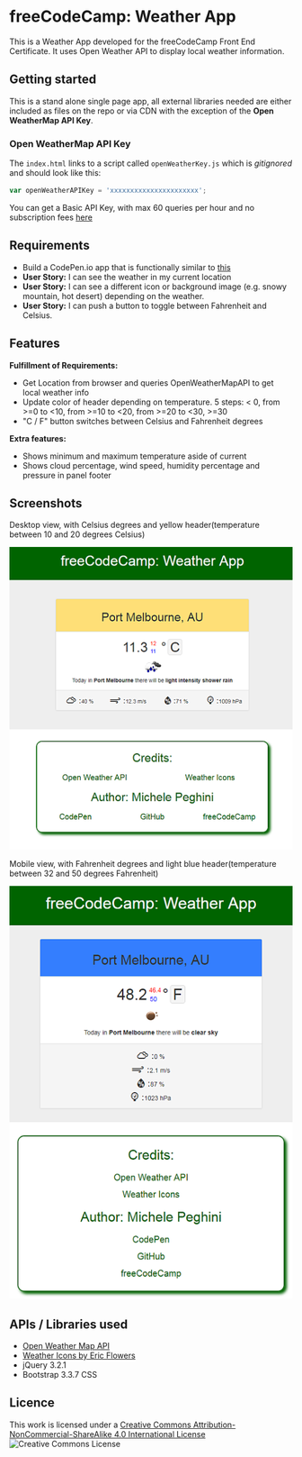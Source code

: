 # freeCodeCamp: Weather App

This is a Weather App developed for the freeCodeCamp Front End Certificate. It uses Open Weather API to display local weather information.

## Getting started

This is a stand alone single page app, all external libraries needed are either included as files on the repo or via CDN with the exception of the **Open WeatherMap API Key**.

### Open WeatherMap API Key
The `index.html` links to a script called `openWeatherKey.js` which is *gitignored* and should look like this:

```javascript
var openWeatherAPIKey = 'xxxxxxxxxxxxxxxxxxxxxx';
```
You can get a Basic API Key, with max 60 queries per hour and no subscription fees [here](https://openweathermap.org/price)

## Requirements

* Build a CodePen.io app that is functionally similar to [this](http://codepen.io/FreeCodeCamp/full/bELRjV)
* **User Story:** I can see the weather in my current location
* **User Story:** I can see a different icon or background image (e.g. snowy mountain, hot desert) depending on the weather.
* **User Story:** I can push a button to toggle between Fahrenheit and Celsius.

## Features

**Fulfillment of Requirements:**
* Get Location from browser and queries OpenWeatherMapAPI to get local weather info
* Update color of header depending on temperature. 5 steps: < 0, from >=0  to <10, from >=10 to <20, from >=20 to <30, >=30
* "C / F" button switches between Celsius and Fahrenheit degrees

**Extra features:**
* Shows minimum and maximum temperature aside of current
* Shows cloud percentage, wind speed, humidity percentage and pressure in panel footer

## Screenshots

Desktop view, with Celsius degrees and yellow header(temperature between 10 and 20 degrees Celsius)

![Weather App Celsius](/weather-app-celsius.png "Weather App Celsius")

Mobile view, with Fahrenheit degrees and light blue header(temperature between 32 and 50 degrees Fahrenheit)

![Weather App Fahrenheit](/weather-app-fahrenheit.png "Weather App Fahrenheit")

## APIs / Libraries used

* [Open Weather Map API](https://openweathermap.org/api)
* [Weather Icons by Eric Flowers](https://erikflowers.github.io/weather-icons/)
* jQuery 3.2.1
* Bootstrap 3.3.7 CSS

## Licence 

This work is licensed under a [Creative Commons Attribution-NonCommercial-ShareAlike 4.0 International License](http://creativecommons.org/licenses/by-nc-sa/4.0/)
![Creative Commons License](https://i.creativecommons.org/l/by-nc-sa/4.0/88x31.png "Creative Commons License")
